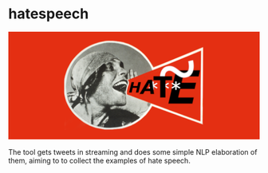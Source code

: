 # hatespeech
![give a star to the project](./etc/hatespeech_template_lightweight.png)

The tool gets tweets in streaming and does some simple NLP elaboration of them, aiming to to
 collect the examples of hate speech.

